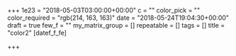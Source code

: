 +++
1e23 = "2018-05-03T03:00:00+00:00"
c = ""
color_pick = ""
color_required = "rgb(214, 163, 163)"
date = "2018-05-24T19:04:30+00:00"
draft = true
few_f = ""
my_matrix_group = []
repeatable = []
tags = []
title = "color2"
[datef_f_fe]

+++
